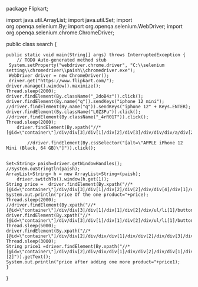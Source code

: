package Flipkart;

import java.util.ArrayList;
import java.util.Set;
import org.openqa.selenium.By;
import org.openqa.selenium.WebDriver;
import org.openqa.selenium.chrome.ChromeDriver;

public class search {


	public static void main(String[] args) throws InterruptedException {
		// TODO Auto-generated method stub
     System.setProperty("webdriver.chrome.driver", "C:\\selenium setting\\chromedriver\\paish\\chromedriver.exe");
     WebDriver driver = new ChromeDriver();
	 driver.get("https://www.flipkart.com/");
	driver.manage().window().maximize();
	Thread.sleep(2000);
	driver.findElement(By.className("_2doB4z")).click(); 
	driver.findElement(By.name("q")).sendKeys("iphone 12 mini");
	//driver.findElement(By.name("q")).sendKeys("iphone 12" + Keys.ENTER);
	driver.findElement(By.className("L0Z3Pu")).click();
	//driver.findElement(By.className("_4rR01T")).click();
	Thread.sleep(2000);
		driver.findElement(By.xpath("//*[@id=\"container\"]/div/div[3]/div[1]/div[2]/div[3]/div/div/div/a/div[2]/div[1]/div[1]")).click();
	
			//driver.findElement(By.cssSelector("[alt=\"APPLE iPhone 12 Mini (Black, 64 GB)\"]")).click();
		
		
	Set<String> paish=driver.getWindowHandles();
	//System.ouStringtln(paish);
	ArrayList<String> h = new ArrayList<String>(paish);
		driver.switchTo().window(h.get(1));	
	String price =	driver.findElement(By.xpath("//*[@id=\"container\"]/div/div[3]/div[1]/div[2]/div[2]/div/div[4]/div[1]/div/div[1]")).getText();
	System.out.println("price Of the one product="+price);
	Thread.sleep(2000);
	//driver.findElement(By.xpath("//*[@id=\"container\"]/div/div[3]/div[1]/div[1]/div[2]/div/ul/li[1]/button")).click();
	driver.findElement(By.xpath("//*[@id=\"container\"]/div/div[3]/div[1]/div[1]/div[2]/div/ul/li[1]/button")).click();
	Thread.sleep(5000);
	driver.findElement(By.xpath("//*[@id=\"container\"]/div/div[2]/div/div/div[1]/div/div[2]/div/div[3]/div[1]/div/button[2]")).click();
	Thread.sleep(3000);
	String price1 =driver.findElement(By.xpath("//*[@id=\"container\"]/div/div[2]/div/div/div[1]/div/div[2]/div/div[1]/div[1]/span[1]/text()[2]")).getText();
	System.out.println("price after adding one more product="+price1);
	}
	
	
}

